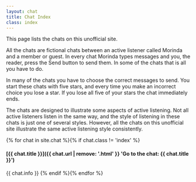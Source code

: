 ```yaml
---
layout: chat
title: Chat Index
class: index
---
```

This page lists the chats on this unofficial site.

All the chats are fictional chats between an active listener called Morinda and a member or guest. In every chat Morinda types messages and you, the reader, press the Send button to send them. In some of the chats that is all you have to do.

In many of the chats you have to choose the correct messages to send. You start these chats with five stars, and every time you make an incorrect choice you lose a star. If you lose all five of your stars the chat immediately ends.

The chats are designed to illustrate some aspects of active listening. Not all active listeners listen in the same way, and the style of listening in these chats is just one of several styles. However, all the chats on this unofficial site illustrate the same active listening style consistently.

{% for chat in site.chat %}{% if chat.class != 'index' %}
#### [{{ chat.title }}]({{ chat.url | remove: '.html' }} 'Go to the chat: {{ chat.title }}')

{{ chat.info }}
{% endif %}{% endfor %}
